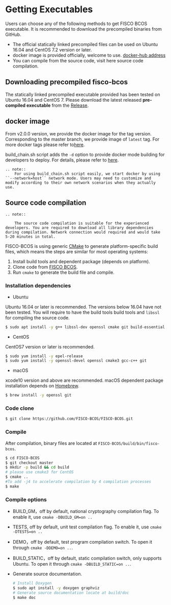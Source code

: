 # Getting Executables

Users can choose any of the following methods to get FISCO BCOS executable. It is recommended to download the precompiled binaries from GitHub.

- The official statically linked precompiled files can be used on Ubuntu 16.04 and CentOS 7.2 version or later.
- docker image is provided officially, welcome to use. [docker-hub address](https://hub.docker.com/r/fiscoorg/fiscobcos)
- You can compile from the source code, visit here source code compilation.

## Downloading precompiled fisco-bcos

The statically linked precompiled executable provided has been tested on Ubuntu 16.04 and CentOS 7. Please download the latest released **pre-compiled executable** from the [Release](https://github.com/FISCO-BCOS/FISCO-BCOS/releases).

## docker image

From v2.0.0 version, we provide the docker image for the tag version. Corresponding to the master branch, we provide image of `latest` tag. For more docker tags please refer to[here](https://hub.docker.com/r/fiscoorg/fiscobcos/tags).

build_chain.sh script adds the `-d` option to provide docker mode building for developers to deploy. For details, please refer to [here](build_chain.html#id4).

```eval_rst
.. note::
    For using build_chain.sh script easily, we start docker by using ``--network=host`` network mode. Users may need to customize and modify according to their own network scenarios when they actually use.

```

## Source code compilation

```eval_rst
.. note::

    The source code compilation is suitable for the experienced developers. You are required to download all library dependencies during compilation. Network connection would required and would take 5-20 minutes in total.
```

FISCO-BCOS is using generic [CMake](https://cmake.org) to generate platform-specific build files, which means the steps are similar for most operating systems:
1.	Install build tools and dependent package (depends on platform).
2.	Clone code from [FISCO BCOS][FSICO-BCOS-GitHub].
3.	Run `cmake` to generate the build file and compile.

### Installation dependencies

- Ubuntu

Ubuntu 16.04 or later is recommended. The versions below 16.04 have not been tested. You will require to have the build tools build tools and `libssl` for compiling the source code.

```bash
$ sudo apt install -y g++ libssl-dev openssl cmake git build-essential autoconf texinfo
```

- CentOS

CentOS7 version or later is recommended.

```bash
$ sudo yum install -y epel-release
$ sudo yum install -y openssl-devel openssl cmake3 gcc-c++ git
```

- macOS

xcode10 version and above are recommended. macOS dependent package installation depends on [Homebrew](https://brew.sh/).

```bash
$ brew install -y openssl git
```

### Code clone

```bash
$ git clone https://github.com/FISCO-BCOS/FISCO-BCOS.git
```

### Compile

After compilation, binary files are located at `FISCO-BCOS/build/bin/fisco-bcos`.

```bash
$ cd FISCO-BCOS
$ git checkout master
$ mkdir -p build && cd build
# please use cmake3 for CentOS
$ cmake ..
#To add -j4 to accelerate compilation by 4 compilation processes
$ make
```

### Compile options

- BUILD_GM，off by default, national cryptography compilation flag. To enable it, use `cmake -DBUILD_GM=on ..`
- TESTS, off by default, unit test compilation flag. To enable it, use `cmake -DTESTS=on ..`
- DEMO，off by default, test program compilation switch. To open it through `cmake -DDEMO=on ..`.
- BUILD_STATIC，off by default, static compilation switch, only supports Ubuntu. To open it through `cmake -DBUILD_STATIC=on ..`.
- Generate source documentation.

    ```bash
    # Install Doxygen
    $ sudo apt install -y doxygen graphviz
    # Generate source documentation locate at build/doc
    $ make doc
    ```

[FSICO-BCOS-GitHub]:https://github.com/FISCO-BCOS/FISCO-BCOS
